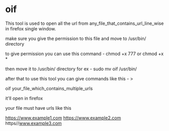# oif
This tool is used to open all the url from any_file_that_contains_url_line_wise in firefox single window.


make sure you give the permission to this file and move to /usr/bin/ directory

to give permission you can use this command -
chmod +x 777 or chmod +x *

then move it to /usr/bin/ directory
for ex - 
sudo mv oif /usr/bin/

after that to use this tool 
you can give commands like this - > 

oif your_file_which_contains_multiple_urls

it'll open in firefox 

your file must have urls like this

https://www.example1.com
https://www.example2.com
https//www.example3.com
